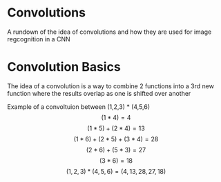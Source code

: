# Convolutions
A rundown of the idea of convolutions and how they are used for image regcognition in a CNN

# Convolution Basics
The idea of a convolution is a way to combine 2 functions into a 3rd new function where the results overlap as one is shifted over another

Example of a convoltuion between (1,2,3) * (4,5,6)
 $$(1*4) = 4$$
 $$(1*5) + (2*4) = 13$$
 $$(1*6) + (2*5) + (3*4) = 28$$
 $$(2*6) + (5*3) = 27$$
 $$(3*6) = 18$$
 $$(1,2,3) * (4,5,6) = (4,13,28,27,18)$$
